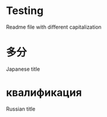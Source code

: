 # Testing

Readme file with different capitalization

# 多分
Japanese title

# квалификация

Russian title
